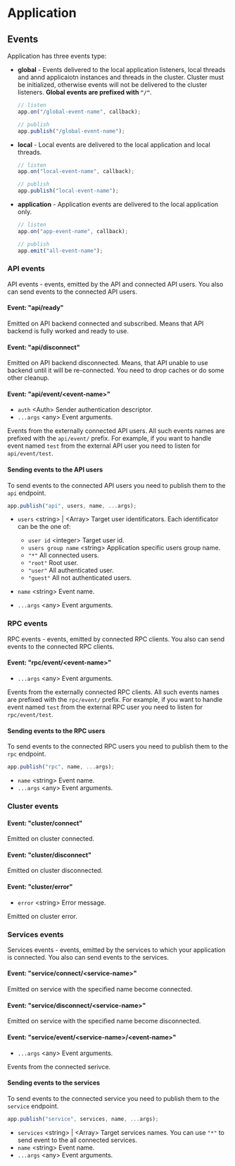 # Application

## Events

Application has three events type:

-   **global** - Events delivered to the local application listeners, local threads and annd applicaiotn instances and threads in the cluster. Cluster must be initialized, otherwise events will not be delivered to the cluster listeners. **Global events are prefixed with `"/"`**.

    ```javascript
    // listen
    app.on("/global-event-name", callback);

    // publish
    app.publish("/global-event-name");
    ```

-   **local** - Local events are delivered to the local application and local threads.

    ```javascript
    // listen
    app.on("local-event-name", callback);

    // publish
    app.publish("local-event-name");
    ```

-   **application** - Application events are delivered to the local application only.

    ```javascript
    // listen
    app.on("app-event-name", callback);

    // publish
    app.emit("all-event-name");
    ```

### API events

API events - events, emitted by the API and connected API users. You also can send events to the connected API users.

#### Event: "api/ready"

Emitted on API backend connected and subscribed. Means that API backend is fully worked and ready to use.

#### Event: "api/disconnect"

Emitted on API backend disconnected. Means, that API unable to use backend until it will be re-connected. You need to drop caches or do some other cleanup.

#### Event: "api/event/<event-name\>"

-   `auth` <Auth\> Sender authentication descriptor.
-   `...args` <any\> Event arguments.

Events from the externally connected API users. All such events names are prefixed with the `api/event/` prefix. For example, if you want to handle event named `test` from the external API user you need to listen for `api/event/test`.

#### Sending events to the API users

To send events to the connected API users you need to publish them to the `api` endpoint.

```javascript
app.publish("api", users, name, ...args);
```

-   `users` <string\> | <Array\> Target user identificators. Each identificator can be the one of:

    -   `user id` <integer\> Target user id.
    -   `users group name` <string\> Application specific users group name.
    -   `"*"` All connected users.
    -   `"root"` Root user.
    -   `"user"` All authenticated user.
    -   `"guest"` All not authenticated users.

-   `name` <string\> Event name.
-   `...args` <any\> Event arguments.

### RPC events

RPC events - events, emitted by connected RPC clients. You also can send events to the connected RPC clients.

#### Event: "rpc/event/<event-name\>"

-   `...args` <any\> Event arguments.

Events from the externally connected RPC clients. All such events names are prefixed with the `rpc/event/` prefix. For example, if you want to handle event named `test` from the external RPC user you need to listen for `rpc/event/test`.

#### Sending events to the RPC users

To send events to the connected RPC users you need to publish them to the `rpc` endpoint.

```javascript
app.publish("rpc", name, ...args);
```

-   `name` <string\> Event name.
-   `...args` <any\> Event arguments.

### Cluster events

#### Event: "cluster/connect"

Emitted on cluster connected.

#### Event: "cluster/disconnect"

Emitted on cluster disconnected.

#### Event: "cluster/error"

-   `error` <string\> Error message.

Emitted on cluster error.

### Services events

Services events - events, emitted by the services to which your application is connected. You also can send events to the services.

#### Event: "service/connect/<service-name\>"

Emitted on service with the specified name become connected.

#### Event: "service/disconnect/<service-name\>"

Emitted on service with the specified name become disconnected.

#### Event: "service/event/<service-name\>/<event-name\>"

-   `...args` <any\> Event arguments.

Events from the connected serivce.

#### Sending events to the services

To send events to the connected service you need to publish them to the `service` endpoint.

```javascript
app.publish("service", services, name, ...args);
```

-   `services` <string\> | <Array\> Target services names. You can use `"*"` to send event to the all connected services.
-   `name` <string\> Event name.
-   `...args` <any\> Event arguments.
